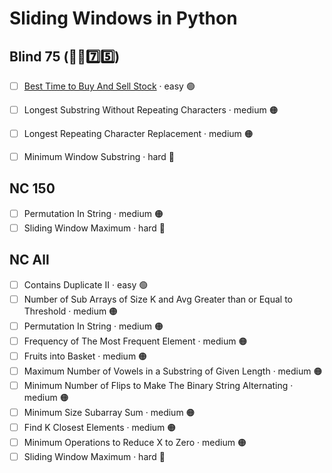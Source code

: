 # Sliding Windows in Python

## Blind 75 (🧑‍🦯7️⃣5️⃣)
- [ ] [Best Time to Buy And Sell Stock](https://github.com/flenhu/leetcode/blob/main/Python/03_slidingWindow/121_bestTimetoBuyAndSellStock.ipynb) · easy 🟢

- [ ] Longest Substring Without Repeating Characters · medium 🟠
- [ ] Longest Repeating Character Replacement · medium 🟠
- [ ] Minimum Window Substring · hard 🔴

## NC 150
- [ ] Permutation In String · medium 🟠
- [ ] Sliding Window Maximum · hard 🔴

## NC All
- [ ] Contains Duplicate II · easy 🟢
- [ ] Number of Sub Arrays of Size K and Avg Greater than or Equal to Threshold · medium 🟠
- [ ] Permutation In String · medium 🟠
- [ ] Frequency of The Most Frequent Element · medium 🟠
- [ ] Fruits into Basket · medium 🟠
- [ ] Maximum Number of Vowels in a Substring of Given Length · medium 🟠
- [ ] Minimum Number of Flips to Make The Binary String Alternating · medium 🟠
- [ ] Minimum Size Subarray Sum · medium 🟠
- [ ] Find K Closest Elements · medium 🟠
- [ ] Minimum Operations to Reduce X to Zero · medium 🟠
- [ ] Sliding Window Maximum · hard 🔴
